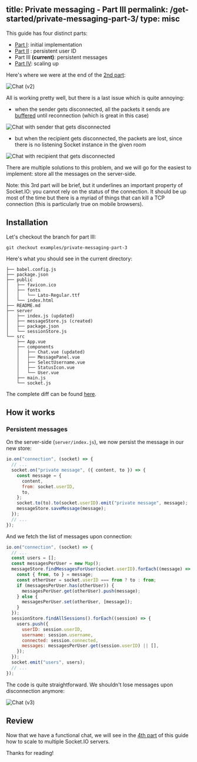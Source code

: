 title: Private messaging - Part III
permalink: /get-started/private-messaging-part-3/
type: misc
---

This guide has four distinct parts:

- [Part I](/get-started/private-messaging-part-1/): initial implementation
- [Part II](/get-started/private-messaging-part-2/) : persistent user ID
- Part III **(current)**: persistent messages
- [Part IV](/get-started/private-messaging-part-4/): scaling up

Here's where we were at the end of the [2nd part](/get-started/private-messaging-part-2/):

<img src="/images/private-messaging-part-2-chat.gif" alt="Chat (v2)" />

All is working pretty well, but there is a last issue which is quite annoying:

- when the sender gets disconnected, all the packets it sends are [buffered](/docs/v4/client-offline-behavior/#Buffered-events) until reconnection (which is great in this case)

<img src="/images/private-messaging-part-2-sender-offline.gif" alt="Chat with sender that gets disconnected" />

- but when the recipient gets disconnected, the packets are lost, since there is no listening Socket instance in the given room

<img src="/images/private-messaging-part-2-recipient-offline.gif" alt="Chat with recipient that gets disconnected" />

There are multiple solutions to this problem, and we will go for the easiest to implement: store all the messages on the server-side.

Note: this 3rd part will be brief, but it underlines an important property of Socket.IO: you cannot rely on the status of the connection. It should be up most of the time but there is a myriad of things that can kill a TCP connection (this is particularly true on mobile browsers).

## Installation

Let's checkout the branch for part III:

```
git checkout examples/private-messaging-part-3
```

Here's what you should see in the current directory:

```
├── babel.config.js
├── package.json
├── public
│   ├── favicon.ico
│   ├── fonts
│   │   └── Lato-Regular.ttf
│   └── index.html
├── README.md
├── server
│   ├── index.js (updated)
│   ├── messageStore.js (created)
│   ├── package.json
│   └── sessionStore.js
└── src
    ├── App.vue
    ├── components
    │   ├── Chat.vue (updated)
    │   ├── MessagePanel.vue
    │   ├── SelectUsername.vue
    │   ├── StatusIcon.vue
    │   └── User.vue
    ├── main.js
    └── socket.js
```

The complete diff can be found [here](https://github.com/socketio/socket.io/compare/examples/private-messaging-part-2...examples/private-messaging-part-3).

## How it works

### Persistent messages

On the server-side (`server/index.js`), we now persist the message in our new store:

```js
io.on("connection", (socket) => {
  // ...
  socket.on("private message", ({ content, to }) => {
    const message = {
      content,
      from: socket.userID,
      to,
    };
    socket.to(to).to(socket.userID).emit("private message", message);
    messageStore.saveMessage(message);
  });
  // ...
});
```

And we fetch the list of messages upon connection:

```js
io.on("connection", (socket) => {
  // ...
  const users = [];
  const messagesPerUser = new Map();
  messageStore.findMessagesForUser(socket.userID).forEach((message) => {
    const { from, to } = message;
    const otherUser = socket.userID === from ? to : from;
    if (messagesPerUser.has(otherUser)) {
      messagesPerUser.get(otherUser).push(message);
    } else {
      messagesPerUser.set(otherUser, [message]);
    }
  });
  sessionStore.findAllSessions().forEach((session) => {
    users.push({
      userID: session.userID,
      username: session.username,
      connected: session.connected,
      messages: messagesPerUser.get(session.userID) || [],
    });
  });
  socket.emit("users", users);
  // ...
});
```

The code is quite straightforward. We shouldn't lose messages upon disconnection anymore:

<img src="/images/private-messaging-part-3-chat.gif" alt="Chat (v3)" />

## Review

Now that we have a functional chat, we will see in the [4th part](/get-started/private-messaging-part-4/) of this guide how to scale to multiple Socket.IO servers.

Thanks for reading!
